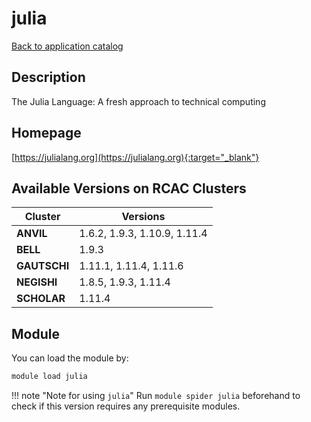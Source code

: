 # julia

[Back to application catalog](../app_catalog.md)

## Description

The Julia Language: A fresh approach to technical computing

## Homepage

[https://julialang.org](https://julialang.org){:target="_blank"}

## Available Versions on RCAC Clusters

|Cluster|Versions|
|---|---|
**ANVIL**|1.6.2, 1.9.3, 1.10.9, 1.11.4
**BELL**|1.9.3
**GAUTSCHI**|1.11.1, 1.11.4, 1.11.6
**NEGISHI**|1.8.5, 1.9.3, 1.11.4
**SCHOLAR**|1.11.4

## Module

You can load the module by:

```bash
module load julia
```

!!! note "Note for using `julia`"
    Run `module spider julia` beforehand to check if this version requires any prerequisite modules.
